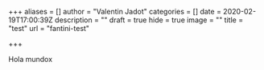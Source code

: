 +++
aliases = []
author = "Valentin Jadot"
categories = []
date = 2020-02-19T17:00:39Z
description = ""
draft = true
hide = true
image = ""
title = "test"
url = "fantini-test"

+++
<script src="https://unpkg.com/ahoy.js">
  
  ahoy.configure({urlPrefix: "https://fintual.cl"});
  ahoy.start()
</script>
Hola mundox